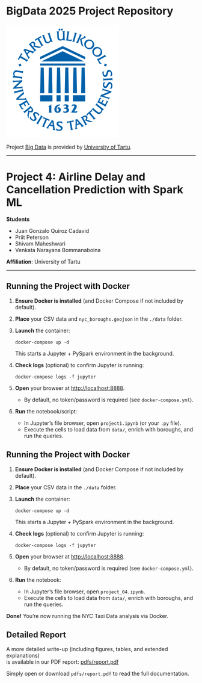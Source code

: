 # BigData 2025 Project Repository

![TartuLogo](../images/logo_ut_0.png)

Project [Big Data](https://courses.cs.ut.ee/2025/bdm/spring/Main/HomePage) is provided by [University of Tartu](https://courses.cs.ut.ee/).

---
# Project 4: Airline Delay and Cancellation Prediction with Spark ML

**Students**  
- Juan Gonzalo Quiroz Cadavid  
- Priit Peterson  
- Shivam Maheshwari  
- Venkata Narayana Bommanaboina  

**Affiliation**: University of Tartu  

---


## Running the Project with Docker

1. **Ensure Docker is installed** (and Docker Compose if not included by default).
2. **Place** your CSV data and `nyc_boroughs.geojson` in the `./data` folder.
3. **Launch** the container:
   
       docker-compose up -d

   This starts a Jupyter + PySpark environment in the background.

4. **Check logs** (optional) to confirm Jupyter is running:
   
       docker-compose logs -f jupyter

5. **Open** your browser at [http://localhost:8888](http://localhost:8888).  
   - By default, no token/password is required (see `docker-compose.yml`).

6. **Run** the notebook/script:
   - In Jupyter’s file browser, open `project1.ipynb` (or your `.py` file).
   - Execute the cells to load data from `data/`, enrich with boroughs, and run the queries.

## Running the Project with Docker

1. **Ensure Docker is installed** (and Docker Compose if not included by default).
2. **Place** your CSV data in the `./data` folder.
3. **Launch** the container:
   
       docker-compose up -d

   This starts a Jupyter + PySpark environment in the background.

4. **Check logs** (optional) to confirm Jupyter is running:
   
       docker-compose logs -f jupyter

5. **Open** your browser at [http://localhost:8888](http://localhost:8888).  
   - By default, no token/password is required (see `docker-compose.yml`).

6. **Run** the notebook:
   - In Jupyter’s file browser, open `project_04.ipynb`.
   - Execute the cells to load data from `data/`, enrich with boroughs, and run the queries.

**Done!** You’re now running the NYC Taxi Data analysis via Docker. 

## Detailed Report

A more detailed write-up (including figures, tables, and extended explanations)  
is available in our PDF report: [pdfs/report.pdf](./pdfs/report.pdf)

Simply open or download `pdfs/report.pdf` to read the full documentation.  

